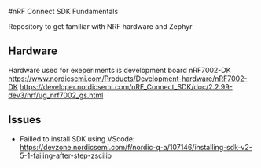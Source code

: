 #nRF Connect SDK Fundamentals

Repository to get familiar with NRF hardware and Zephyr

## Hardware
Hardware used for exeperiments is development board nRF7002-DK
https://www.nordicsemi.com/Products/Development-hardware/nRF7002-DK
https://developer.nordicsemi.com/nRF_Connect_SDK/doc/2.2.99-dev3/nrf/ug_nrf7002_gs.html

## Issues
* Failled to install SDK using VScode: https://devzone.nordicsemi.com/f/nordic-q-a/107146/installing-sdk-v2-5-1-failing-after-step-zscilib


